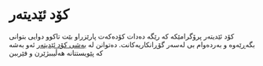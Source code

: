 # کۆد ئێدیتەر

کۆد ئێدیتەر پرۆگرامێکە کە رێگە دەدات کۆدەکەت پارێزراو بێت تاکوو دوایی بتوانی بگەڕێەوە و بەردەوام بی لەسەر گۆڕانکاریەکانت. دەتوانن لە [بەشی کۆد ئێدیتەر](./code_editor/README.md) ئەو بەشە کە پێویستتانە هەڵیببژێرن و فێرببن